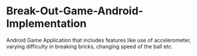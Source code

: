 # Break-Out-Game-Android-Implementation
Android Game Application that includes features like use of accelerometer, varying difficulty in breaking bricks, changing speed of the ball etc.
